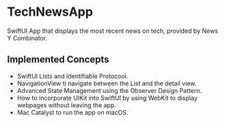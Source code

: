# TechNewsApp
SwiftUI App that displays the most recent news on tech, provided by News Y Combinator.

## Implemented Concepts
* SwiftUI Lists and Identifiable Protocool.
* NavigationView ti navigate between the List and the detail view.
* Advanced State Management using the Observer Design Pattern.
* How to incorporate UIKit into SwiftUI by using WebKit to display webpages without leaving the app.
* Mac Catalyst to run the app on macOS.
